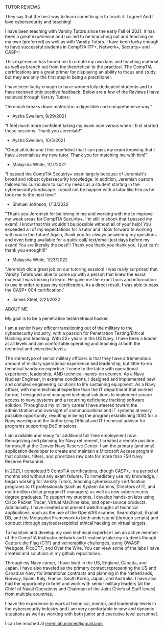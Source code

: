 TUTOR REVIEWS

They say that the best way to learn something is to teach it.  I agree!  And I love cybersecurity and teaching!  

I have been teaching with Varsity Tutors since the early Fall of 2021.  It has been a great experience and has led to be branching out and teaching on my own 
(preferred) as well as with Varsity Tutors.  I have been lucky enough to have successful students in CompTIA ITF+, Network+, Security+ and CASP+!

This experience has forced me to create my own labs and teaching material as well as branch out from the theortetical to the practical.  The CompTIA certifications are
a great primer for displaying an ability to focus and study, but they are only the first step in being a practitioner.  

I have been lucky enough to have wonderfully dedicated students and to have recieved only positive feedback.  Below are a few of the Reviews I have recieved through
Varsity Tutors:

"Jeremiah breaks down material in a digestible and comprehensive way."
- Aysha Sweilem, 9/29/2021

"I feel much more confident taking my exam now versus when I first started these sessions.  Thank you Jeremiah!"
- Aysha Sweilem, 10/5/2021

"Great attitude and I feel confident that I can pass my exam knowing that I have Jeremiah as my new tutor.  Thank you for matching me with him!"
- Malaysha White, 11/7/2021

"I passed the CompTIA Secuirty+ exam largely because of Jeremiah's broad and robust cybersecurity knowledge.  In addition, Jeremiah custom tailored his curriculum to
suit my needs as a student starting in the cybersecurity landscape.  I could not be happier with a tutor like him as he took me to the next level"
- Shmuel Johnson, 1/13/2022

"Thank you Jeremiah for believing in me and working with me to improve my weak areas for CompTIA Security+. I'm still in shock that I passed my exam!! I know that
this wouldn't be possible without all of your help! You exceeded all of my expectations for a tutor and I look forward to working with you in the future! Again,
thank you for always answering my questions and even being available for a quick call/ text/email just days before my exam! You are literally the best!!! Thank you
thank you thank you, I just can't thank you enough!!!"
- Malaysha White, 1/23/2022

"Jeremiah did a great job on our tutoring session! I was really surprised that Varsity Tutors was able to come up with a person that knew the exact material I was
looking to learn. He gave me the exact tools and information to use in order to pass my certification. As a direct result, I was able to pass the CASP+ 004
certification."
- James Steel, 2/21/2022

ABOUT ME

My goal is to be a penetration tester/ethical hacker.

I am a senior Navy officer transitioning out of the military to the cybersecurity industry, with a passion for Penetration Testing/Ethical Hacking and teaching.
With 22+ years in the US Navy, I have been a leader at all levels and am comfortable operating and teaching at both the technical and executive levels.

The stereotype of senior military officers is that they have a tremendous amount of military operational experience and leadership, but little-to-no
technical hands-on expertise.  I come to the table with operational experience, leadership, AND technical-hands-on acumen.  As a Navy Nuclear Engineer,
in extreme conditions, I designed and implemented new and complex engineering solutions to life sustaining equipment.  As a Navy officer, with more
technical expertise than the IT department that worked for me, I designed and managed technical solutions to implement secure access to navy systems and
a recurring deficiency tracking software solution.  Throughout my military career I have steered toward the administration and oversight of communications
and IT systems at every possible opportunity, resulting in being the program establishing ISSO for a Navy warship and the Authorizing Official and
IT technical advisor for programs supporting DoD missions.

I am available and ready for additional full-time employment now.  Recognizing and planning for Navy retirement, I created a remote position for myself
at the Denver Navy Reserve Center.  I am the primary (and only) application developer to create and maintain a Microsoft Access program that collates,
filters, and prioritizes raw data for more than 750 Navy Reserve Personnel.  

In 2021, I completed 5 CompTIA certifications, though CASP+, in a period of months and without any exam failures.  To immediately use my knowledge, I began
working for Varsity Tutors, teaching cybersecurity certification programs to IT professionals (such as System Admins, Directors of IT, and multi-million
dollar program IT managers) as well as new cybersecurity degree graduates.  To support my students, I develop hands-on labs using Cisco Packet Tracer,
Virtual Machine labs, and open-source products.  Additionally, I have created and present walkthroughs of technical applications, such as the use of the
OpenVAS scanner, SearchSploit, Exploit DB, and the Metasploit Framework to both understand (through scripts) and conduct (through payloads/exploits)
ethical hacking on virtual targets.  

To maintain and develop my own technical expertise I am an active member of the CompTIA Instructor network and I routinely take my students though
Capture the Flag (CTF) and vulnerability challenges, using OWASP Webgoat, PicoCTF, and Over the Wire.  You can view some of the labs I have created
and solutions in my github repositories.

Through my Navy career, I have lived in the US, England, Canada, and Japan.  I have also traveled as the primary contact representing the US and 
Canadian Navy for interational contracts and planning in the Netherlands, Norway, Spain, Italy, France, South Korea, Japan, and Australia. I have also
had the opportunity to brief and work with senior military leaders (at the Chief of Naval Operations and Chairman of the Joint Chiefs of Staff levels)
from multiple countries.

I have the experience to work at technical, mentor, and leadership levels in the cybersecurity industry and I am very comfortable in new and dynamic
situations as well as working with both junior and executive level personnel.

I can be reached at jeremiah.minner@gmail.com
